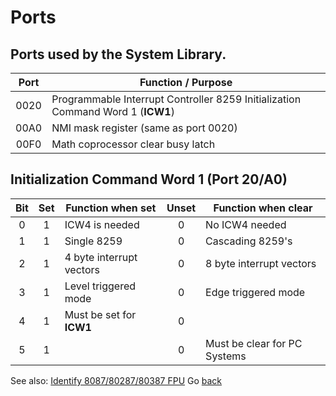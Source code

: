 # Ports

## Ports used by the **System Library**.

| Port | Function / Purpose                                                             |
| :--: |--------------------------------------------------------------------------------|
| 0020 | Programmable Interrupt Controller 8259 Initialization Command Word 1 (**ICW1**)|
| 00A0 | NMI mask register (same as port 0020)                                          |
| 00F0 | Math coprocessor clear busy latch                                              |


## Initialization Command Word 1 (Port 20/A0)

|Bit|Set|Function when set       |Unset|Function when clear         |
|:-:|:-:|------------------------| :-: |----------------------------|
| 0 | 1 |ICW4 is needed          |  0  |No ICW4 needed              |
| 1 | 1 |Single 8259             |  0  |Cascading 8259's            |
| 2 | 1 |4 byte interrupt vectors|  0  |8 byte interrupt vectors    |
| 3 | 1 |Level triggered mode    |  0  |Edge triggered mode         |
| 4 | 1 |Must be set for **ICW1**|  0  |                            |
| 5 | 1 |                        |  0  |Must be clear for PC Systems|

See also: [Identify 8087/80287/80387 FPU](TEST8087.md) Go [back](../../README.md)